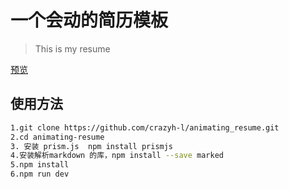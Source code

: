 # 一个会动的简历模板

> This is my resume

[预览](https://97413192.github.io/animating_show)

## 使用方法

``` bash
1.git clone https://github.com/crazyh-l/animating_resume.git
2.cd animating-resume
3. 安装 prism.js  npm install prismjs 
4.安装解析markdown 的库，npm install --save marked
5.npm install
6.npm run dev
```

